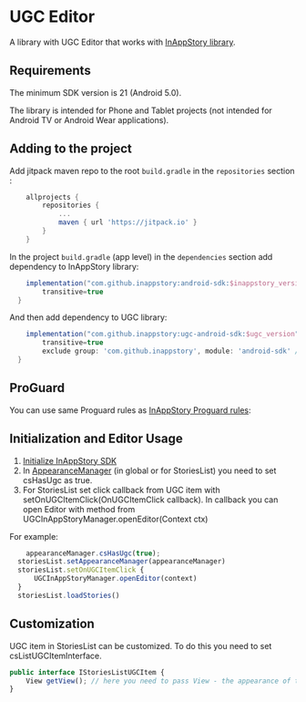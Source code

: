 # UGC Editor

A library with UGC Editor that works with [InAppStory library](https://github.com/inappstory/android-sdk/blob/main/README.md#getting-started).


## Requirements

The minimum SDK version is 21 (Android 5.0).

The library is intended for Phone and Tablet projects (not intended for Android TV or Android Wear applications).

## Adding to the project

Add jitpack maven repo to the root `build.gradle` in the `repositories` section :
```gradle
	allprojects {
	    repositories {
	        ...
	        maven { url 'https://jitpack.io' }
	    }
	}
```

In the project `build.gradle` (app level) in the `dependencies` section add dependency to InAppStory library:
```gradle
	implementation("com.github.inappstory:android-sdk:$inappstory_version") {
        transitive=true
  }
```

And then add dependency to UGC library:

```gradle
	implementation("com.github.inappstory:ugc-android-sdk:$ugc_version") {
        transitive=true
        exclude group: 'com.github.inappstory', module: 'android-sdk' //exclude to prevent libraries overriding
  }
```

## ProGuard

You can use same Proguard rules as [InAppStory Proguard rules](https://github.com/inappstory/android-sdk#proguard):


## Initialization and Editor Usage

1) [Initialize InAppStory SDK](https://github.com/inappstory/android-sdk#sdk-initialization)
2) In [AppearanceManager](https://github.com/inappstory/android-sdk#sdk-initialization) (in global or for StoriesList) you need to set csHasUgc as true.
3) For StoriesList set click callback from UGC item with setOnUGCItemClick(OnUGCItemClick callback). In callback you can open Editor with method from UGCInAppStoryManager.openEditor(Context ctx)

For example:

```js 
	appearanceManager.csHasUgc(true); 
  storiesList.setAppearanceManager(appearanceManager)
  storiesList.setOnUGCItemClick {
      UGCInAppStoryManager.openEditor(context)
  }
  storiesList.loadStories()
```

## Customization

UGC item in StoriesList can be customized. To do this you need to set csListUGCItemInterface.

```js
public interface IStoriesListUGCItem {
    View getView(); // here you need to pass View - the appearance of the cell
}
```
